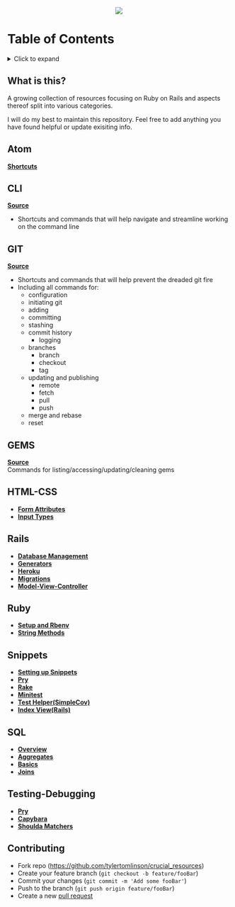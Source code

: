 <p align="center">
  <img src="https://i.imgur.com/hiXP7aL.png">
</p>

# Table of Contents
<details>
<summary>Click to expand</summary>

- [What is this?](#what-is-this)
- [CLI](#cli)
- [ATOM](#atom)
- [GIT](#git)
- [GEMS](#gems)
- [HTML-CSS](#html-css)
- [RAILS](#rails)
- [RUBY](#ruby)
- [Snippets](#snippets)
- [SQL](#sql)
- [Testing-Debugging](#testing-debugging)
</details>

## What is this?
A growing collection of resources focusing on Ruby on Rails and aspects thereof split into various categories.

I will do my best to maintain this repository. Feel free to add anything you have found helpful or update exisiting info.

## Atom
[**Shortcuts**](https://github.com/tylertomlinson/crucial_resources/blob/master/Atom/atom_shortcuts.md)

## CLI
[**Source**](https://github.com/tylertomlinson/crucial_resources/tree/master/CLI/cli_commands.md)
* Shortcuts and commands that will help navigate and streamline working on the command line

## GIT
[**Source**](https://github.com/tylertomlinson/crucial_resources/blob/master/GIT/git_commands.md)
* Shortcuts and commands that will help prevent the dreaded git fire
* Including all commands for:
  - configuration
  - initiating git
  - adding
  - committing
  - stashing
  - commit history
    - logging
  - branches
    - branch
    - checkout
    - tag
  - updating and publishing
    - remote
    - fetch
    - pull
    - push
  - merge and rebase
  - reset

## GEMS
  [**Source**](https://github.com/tylertomlinson/crucial_resources/blob/main/Gems/gem_commands.md)<br>
  Commands for listing/accessing/updating/cleaning gems

## HTML-CSS
- [**Form Attributes**](https://github.com/tylertomlinson/crucial_resources/blob/main/HTML-CSS/form_attributes.md)
- [**Input Types**](https://github.com/tylertomlinson/crucial_resources/blob/main/HTML-CSS/input_types.md)

## Rails
- [**Database Management**](https://github.com/tylertomlinson/crucial_resources/blob/main/Rails/database_mgmt.md)
- [**Generators**](https://github.com/tylertomlinson/crucial_resources/blob/main/Rails/generate.md)
- [**Heroku**](https://github.com/tylertomlinson/crucial_resources/blob/main/Rails/heroku.md)
- [**Migrations**](https://github.com/tylertomlinson/crucial_resources/blob/main/Rails/heroku.md)
- [**Model-View-Controller**](https://github.com/tylertomlinson/crucial_resources/blob/main/Rails/mvc.md)

## Ruby
- [**Setup and Rbenv**](https://github.com/tylertomlinson/crucial_resources/blob/main/Ruby/rbenv/config_commands.md)
- [**String Methods**](https://github.com/tylertomlinson/crucial_resources/blob/main/Ruby/string_methods.md)

## Snippets
- [**Setting up Snippets**](https://github.com/tylertomlinson/crucial_resources/blob/main/snippets/setup.md)
- [**Pry**](https://github.com/tylertomlinson/crucial_resources/blob/main/snippets/pry.md)
- [**Rake**](https://github.com/tylertomlinson/crucial_resources/blob/main/snippets/rake.md)
- [**Minitest**](https://github.com/tylertomlinson/crucial_resources/blob/main/snippets/minitest.md)
- [**Test Helper(SimpleCov)**](https://github.com/tylertomlinson/crucial_resources/blob/main/snippets/test_helper.md)
- [**Index View(Rails)**](https://github.com/tylertomlinson/crucial_resources/blob/main/snippets/index_view.md)

## SQL
- [**Overview**](https://github.com/tylertomlinson/crucial_resources/blob/main/SQL/sql.md)
- [**Aggregates**](https://github.com/tylertomlinson/crucial_resources/blob/main/SQL/sql_aggregates.md)
- [**Basics**](https://github.com/tylertomlinson/crucial_resources/blob/main/SQL/sql_basics.md)
- [**Joins**](https://github.com/tylertomlinson/crucial_resources/blob/main/SQL/sql_joins.md)

## Testing-Debugging
- [**Pry**](https://github.com/tylertomlinson/crucial_resources/blob/main/Testing-Debugging/pry.md)
- [**Capybara**](https://github.com/tylertomlinson/crucial_resources/blob/main/Testing-Debugging/capybara.md)
- [**Shoulda Matchers**](https://github.com/tylertomlinson/crucial_resources/blob/main/Testing-Debugging/shoulda_matchers.md)

## Contributing
- Fork repo (https://github.com/tylertomlinson/crucial_resources)
- Create your feature branch (`git checkout -b feature/fooBar`)
- Commit your changes (`git commit -m 'Add some fooBar'`)
- Push to the branch (`git push origin feature/fooBar`)
- Create a new [pull request](https://github.com/tylertomlinson/crucial_resources/pulls)
